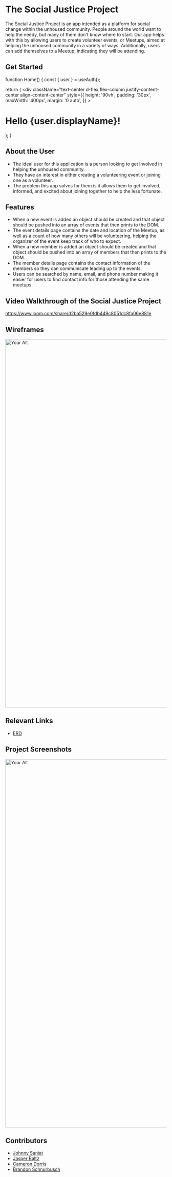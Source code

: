 # The Social Justice Project  
<!-- update the netlify badge above with your own badge that you can find at netlify under settings/general#status-badges -->

The Social Justice Project is an app intended as a platform for social change within the unhoused community. People around the world want to help the needy, but many of them don't know where to start. Our app helps with this by allowing users to create volunteer events, or Meetups, aimed at helping the unhoused community in a variety of ways. Additionally, users can add themselves to a Meetup, indicating they will be attending.


## Get Started
function Home() {
  const { user } = useAuth();

  return (
    <div
      className="text-center d-flex flex-column justify-content-center align-content-center"
      style={{
        height: '90vh',
        padding: '30px',
        maxWidth: '400px',
        margin: '0 auto',
      }}
    >
      <h1>Hello {user.displayName}! </h1>
    </div>
  );
}

## About the User <!-- This is a scaled down user persona -->
- The ideal user for this application is a person looking to get involved in helping the unhoused community.
- They have an interest in either creating a volunteering event or joining one as a volunteer.
- The problem this app solves for them is it allows them to get involved, informed, and excited about joining together to help the less fortunate.

## Features <!-- List your app features using bullets! Do NOT use a paragraph. No one will read that! -->
- When a new event is added an object should be created and that object should be pushed into an array of events that then prints to the DOM.
- The event details page contains the date and location of the Meetup, as well as a count of how many others will be volunteering, helping the organizer of the event keep track of who to expect.
- When a new member is added an object should be created and that object should be pushed into an array of members that then prints to the DOM.
- The member details page contains the contact information of the members so they can communicate leading up to the events.
- Users can be searched by name, email, and phone number making it easier for users to find contact info for those attending the same meetups.

## Video Walkthrough of the Social Justice Project
https://www.loom.com/share/d2ba529e0fdb449c8051dc8fa06e881e

## Wireframes
<img width="1148" alt="Your Alt" src="images/Social-Justice-WF.png">

## Relevant Links <!-- Link to all the things that are required outside of the ones that have their own section -->
- [ERD](https://dbdiagram.io/d/Social-Justice-ERD-65370c8cffbf5169f04cae7a)


## Project Screenshots <!-- These can be inside of your project. Look at the repos from class and see how the images are included in the readme -->
<img width="1148" alt="Your Alt" src="your-link.png">

## Contributors
- [Johnny Saniat](https://github.com/JohnnySaniat)
- [Jasper Baltz](https://github.com/JJBaltz)
- [Cameron Dorris](https://github.com/SCDorr86)
- [Brandon Schnurbusch](https://github.com/B33blebroxx)
